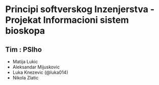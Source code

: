 # Principi softverskog Inzenjerstva - Projekat Informacioni sistem bioskopa
## Tim : PSIho
* Matija Lukic
* Aleksandar Mijuskovic
* Luka Knezevic (@luka014) 
* Nikola Zlatic
